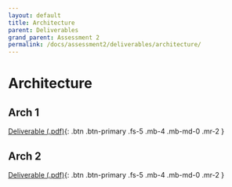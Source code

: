 ```yaml
---
layout: default
title: Architecture
parent: Deliverables
grand_parent: Assessment 2
permalink: /docs/assessment2/deliverables/architecture/
---
```


# Architecture

## Arch 1 

[Deliverable (.pdf)](https://github.com/Dragon-Boat-Z/Assessment2/blob/website/docs/assets/assessment2/deliverables/Arch1.pdf){: .btn .btn-primary .fs-5 .mb-4 .mb-md-0 .mr-2 }


## Arch 2

[Deliverable (.pdf)](https://github.com/Dragon-Boat-Z/Assessment2/blob/website/docs/assets/assessment2/deliverables/Arch2.pdf){: .btn .btn-primary .fs-5 .mb-4 .mb-md-0 .mr-2 }